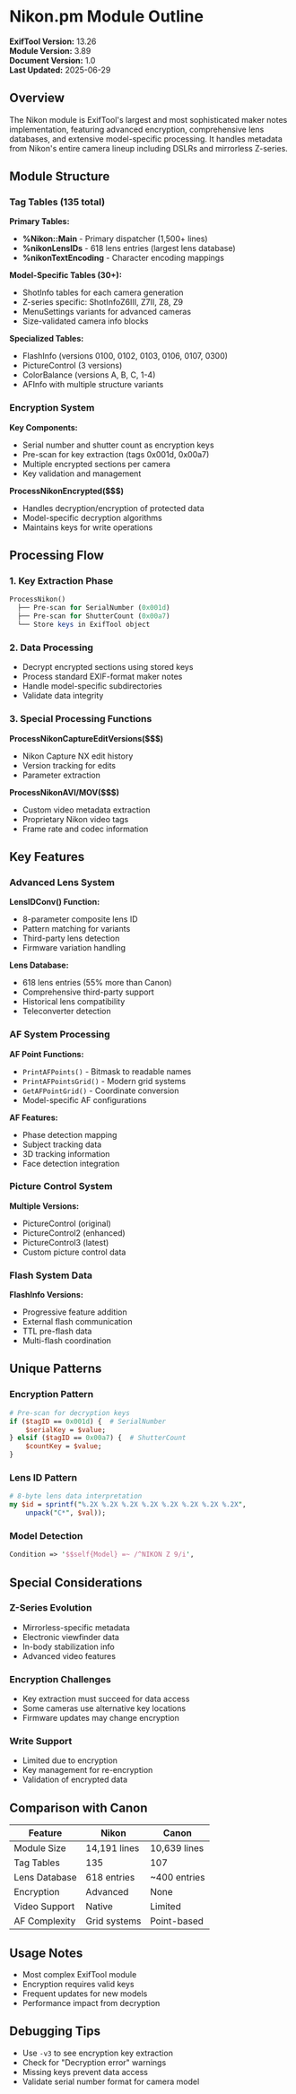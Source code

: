 # Nikon.pm Module Outline

**ExifTool Version:** 13.26  
**Module Version:** 3.89  
**Document Version:** 1.0  
**Last Updated:** 2025-06-29

## Overview

The Nikon module is ExifTool's largest and most sophisticated maker notes implementation, featuring advanced encryption, comprehensive lens databases, and extensive model-specific processing. It handles metadata from Nikon's entire camera lineup including DSLRs and mirrorless Z-series.

## Module Structure

### Tag Tables (135 total)

**Primary Tables:**
- **%Nikon::Main** - Primary dispatcher (1,500+ lines)
- **%nikonLensIDs** - 618 lens entries (largest lens database)
- **%nikonTextEncoding** - Character encoding mappings

**Model-Specific Tables (30+):**
- ShotInfo tables for each camera generation
- Z-series specific: ShotInfoZ6III, Z7II, Z8, Z9
- MenuSettings variants for advanced cameras
- Size-validated camera info blocks

**Specialized Tables:**
- FlashInfo (versions 0100, 0102, 0103, 0106, 0107, 0300)
- PictureControl (3 versions)
- ColorBalance (versions A, B, C, 1-4)
- AFInfo with multiple structure variants

### Encryption System

**Key Components:**
- Serial number and shutter count as encryption keys
- Pre-scan for key extraction (tags 0x001d, 0x00a7)
- Multiple encrypted sections per camera
- Key validation and management

**ProcessNikonEncrypted($$$)**
- Handles decryption/encryption of protected data
- Model-specific decryption algorithms
- Maintains keys for write operations

## Processing Flow

### 1. Key Extraction Phase
```perl
ProcessNikon() 
  ├── Pre-scan for SerialNumber (0x001d)
  ├── Pre-scan for ShutterCount (0x00a7)
  └── Store keys in ExifTool object
```

### 2. Data Processing
- Decrypt encrypted sections using stored keys
- Process standard EXIF-format maker notes
- Handle model-specific subdirectories
- Validate data integrity

### 3. Special Processing Functions

**ProcessNikonCaptureEditVersions($$$)**
- Nikon Capture NX edit history
- Version tracking for edits
- Parameter extraction

**ProcessNikonAVI/MOV($$$)**
- Custom video metadata extraction
- Proprietary Nikon video tags
- Frame rate and codec information

## Key Features

### Advanced Lens System

**LensIDConv() Function:**
- 8-parameter composite lens ID
- Pattern matching for variants
- Third-party lens detection
- Firmware variation handling

**Lens Database:**
- 618 lens entries (55% more than Canon)
- Comprehensive third-party support
- Historical lens compatibility
- Teleconverter detection

### AF System Processing

**AF Point Functions:**
- `PrintAFPoints()` - Bitmask to readable names
- `PrintAFPointsGrid()` - Modern grid systems
- `GetAFPointGrid()` - Coordinate conversion
- Model-specific AF configurations

**AF Features:**
- Phase detection mapping
- Subject tracking data
- 3D tracking information
- Face detection integration

### Picture Control System

**Multiple Versions:**
- PictureControl (original)
- PictureControl2 (enhanced)
- PictureControl3 (latest)
- Custom picture control data

### Flash System Data

**FlashInfo Versions:**
- Progressive feature addition
- External flash communication
- TTL pre-flash data
- Multi-flash coordination

## Unique Patterns

### Encryption Pattern
```perl
# Pre-scan for decryption keys
if ($tagID == 0x001d) {  # SerialNumber
    $serialKey = $value;
} elsif ($tagID == 0x00a7) {  # ShutterCount
    $countKey = $value;
}
```

### Lens ID Pattern
```perl
# 8-byte lens data interpretation
my $id = sprintf("%.2X %.2X %.2X %.2X %.2X %.2X %.2X %.2X",
    unpack("C*", $val));
```

### Model Detection
```perl
Condition => '$$self{Model} =~ /^NIKON Z 9/i',
```

## Special Considerations

### Z-Series Evolution
- Mirrorless-specific metadata
- Electronic viewfinder data
- In-body stabilization info
- Advanced video features

### Encryption Challenges
- Key extraction must succeed for data access
- Some cameras use alternative key locations
- Firmware updates may change encryption

### Write Support
- Limited due to encryption
- Key management for re-encryption
- Validation of encrypted data

## Comparison with Canon

| Feature | Nikon | Canon |
|---------|-------|-------|
| Module Size | 14,191 lines | 10,639 lines |
| Tag Tables | 135 | 107 |
| Lens Database | 618 entries | ~400 entries |
| Encryption | Advanced | None |
| Video Support | Native | Limited |
| AF Complexity | Grid systems | Point-based |

## Usage Notes

- Most complex ExifTool module
- Encryption requires valid keys
- Frequent updates for new models
- Performance impact from decryption

## Debugging Tips

- Use `-v3` to see encryption key extraction
- Check for "Decryption error" warnings
- Missing keys prevent data access
- Validate serial number format for camera model